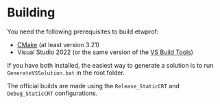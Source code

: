 Building
==========

You need the following prerequisites to build etwprof:
* [CMake](https://cmake.org/) (at least version 3.21)
* Visual Studio 2022 (or the same version of the [VS Build Tools](http://landinghub.visualstudio.com/visual-cpp-build-tools))

If you have both installed, the easiest way to generate a solution is to run `GenerateVSSolution.bat` in the root folder.

The official builds are made using the `Release_StaticCRT` and `Debug_StaticCRT` configurations.